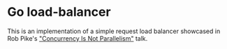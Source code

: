 # Go load-balancer

This is an implementation of a simple request load balancer showcased in Rob Pike's ["Concurrency Is Not Parallelism"](https://blog.golang.org/concurrency-is-not-parallelism) talk.
